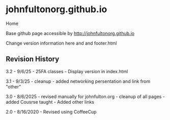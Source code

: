 # johnfultonorg.github.io
Home

Base github page accessible by http://johnfultonorg.github.io

Change version information here and and footer.html


## Revision History

3.2 - 9/6/25
    - 25FA classes
    - Display version in index.html

3.1 - 9/3/25
    - cleanup
    - added networking persentation and link from "other"

3.0 - 8/6/2025
    - revised manually for johnfulton.org
    - cleanup of all pages
    - added Cousrse taught
    - Added other links
  
2.0 - 8/16/2020
    - Revised using CoffeeCup


  